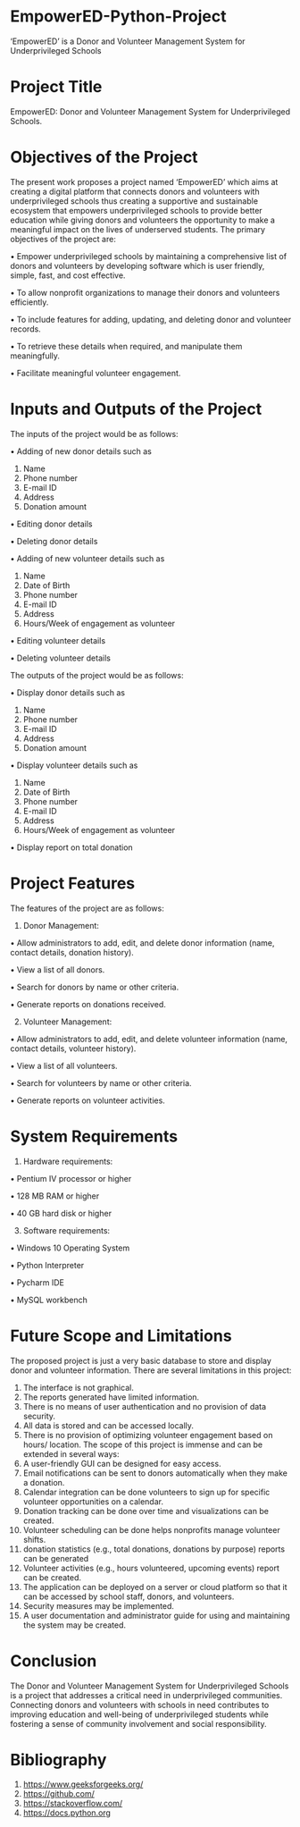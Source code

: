 # EmpowerED-Python-Project
‘EmpowerED’ is a Donor and Volunteer Management System  for Underprivileged Schools
# Project Title 
EmpowerED: Donor and Volunteer Management System for Underprivileged Schools.
# Objectives of the Project
The present work proposes a project named ‘EmpowerED’ which aims at creating a digital 
platform that connects donors and volunteers with underprivileged schools thus creating a 
supportive and sustainable ecosystem that empowers underprivileged schools to provide 
better education while giving donors and volunteers the opportunity to make a meaningful 
impact on the lives of underserved students. 
The primary objectives of the project are:

• Empower underprivileged schools by maintaining a comprehensive list of donors and 
volunteers by developing software which is user friendly, simple, fast, and cost effective.

• To allow nonprofit organizations to manage their donors and volunteers efficiently. 

• To include features for adding, updating, and deleting donor and volunteer records.

• To retrieve these details when required, and manipulate them meaningfully.

• Facilitate meaningful volunteer engagement.

# Inputs and Outputs of the Project
The inputs of the project would be as follows:

• Adding of new donor details such as 
  1. Name
  2. Phone number
  3. E-mail ID
  4. Address
  5. Donation amount

• Editing donor details

• Deleting donor details

• Adding of new volunteer details such as 
  1. Name
  2. Date of Birth
  3. Phone number
  4. E-mail ID
  5. Address
  6. Hours/Week of engagement as volunteer

• Editing volunteer details

• Deleting volunteer details

The outputs of the project would be as follows:

• Display donor details such as 
  1. Name
  2. Phone number
  3. E-mail ID
  4. Address
  5. Donation amount
     
• Display volunteer details such as 
  1. Name
  2. Date of Birth
  3. Phone number
  4. E-mail ID
  5. Address
  6. Hours/Week of engagement as volunteer
     
• Display report on total donation
# Project Features
The features of the project are as follows:
1. Donor Management:
   
• Allow administrators to add, edit, and delete donor information (name, contact details, 
  donation history).
  
• View a list of all donors.
  
• Search for donors by name or other criteria.
  
• Generate reports on donations received. 
  
2. Volunteer Management:
   
• Allow administrators to add, edit, and delete volunteer information (name, contact 
  details, volunteer history).
  
• View a list of all volunteers.
  
• Search for volunteers by name or other criteria.
  
• Generate reports on volunteer activities.
# System Requirements
1. Hardware requirements:
   
  • Pentium IV processor or higher
  
  • 128 MB RAM or higher
  
  • 40 GB hard disk or higher
  
3. Software requirements:
   
  • Windows 10 Operating System

  • Python Interpreter
  
  • Pycharm IDE
  
  • MySQL workbench
  
# Future Scope and Limitations
The proposed project is just a very basic database to store and display donor and volunteer 
information. There are several limitations in this project:
1. The interface is not graphical.
2. The reports generated have limited information.
3. There is no means of user authentication and no provision of data security.
4. All data is stored and can be accessed locally.
5. There is no provision of optimizing volunteer engagement based on hours/ location.
The scope of this project is immense and can be extended in several ways:
1. A user-friendly GUI can be designed for easy access. 
2. Email notifications can be sent to donors automatically when they make a donation.
3. Calendar integration can be done volunteers to sign up for specific volunteer 
opportunities on a calendar.
4. Donation tracking can be done over time and visualizations can be created.
5. Volunteer scheduling can be done helps nonprofits manage volunteer shifts.
6. donation statistics (e.g., total donations, donations by purpose) reports can be 
generated
7. Volunteer activities (e.g., hours volunteered, upcoming events) report can be created.
8. The application can be deployed on a server or cloud platform so that it can be 
accessed by school staff, donors, and volunteers.
9. Security measures may be implemented.
10. A user documentation and administrator guide for using and maintaining the system
may be created.
# Conclusion
The Donor and Volunteer Management System for Underprivileged Schools is a project that 
addresses a critical need in underprivileged communities. Connecting donors and volunteers 
with schools in need contributes to improving education and well-being of underprivileged 
students while fostering a sense of community involvement and social responsibility.
# Bibliography
1. https://www.geeksforgeeks.org/
2. https://github.com/
3. https://stackoverflow.com/
4. https://docs.python.org
